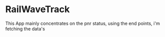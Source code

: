 # RailWaveTrack

This App mainly concentrates on the pnr status, using the end points, i'm fetching the data's